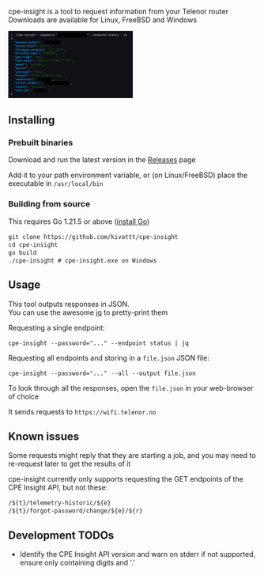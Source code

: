 cpe-insight is a tool to request information from your Telenor router\
Downloads are available for Linux, FreeBSD and Windows

<img src="screenshots/status.png" alt="Requesting the status endpoint, and visualizing the JSON response with jq" width="50%">

## Installing
### Prebuilt binaries
Download and run the latest version in the [Releases](https://github.com/kivattt/cpe-insight/releases) page

Add it to your path environment variable, or (on Linux/FreeBSD) place the executable in `/usr/local/bin`

### Building from source
This requires Go 1.21.5 or above ([install Go](https://go.dev/dl/))
```
git clone https://github.com/kivattt/cpe-insight
cd cpe-insight
go build
./cpe-insight # cpe-insight.exe on Windows
```

## Usage
This tool outputs responses in JSON.\
You can use the awesome [jq](https://github.com/jqlang/jq/releases) to pretty-print them

Requesting a single endpoint:
```
cpe-insight --password="..." --endpoint status | jq
```

Requesting all endpoints and storing in a `file.json` JSON file:
```
cpe-insight --password="..." --all --output file.json
```
To look through all the responses, open the `file.json` in your web-browser of choice

It sends requests to `https://wifi.telenor.no`

## Known issues
Some requests might reply that they are starting a job, and you may need to re-request later to get the results of it

cpe-insight currently only supports requesting the GET endpoints of the CPE Insight API, but not these:
```
/${t}/telemetry-historic/${e}
/${t}/forgot-password/change/${e}/${r}
```

## Development TODOs
- Identify the CPE Insight API version and warn on stderr if not supported, ensure only containing digits and '.'
